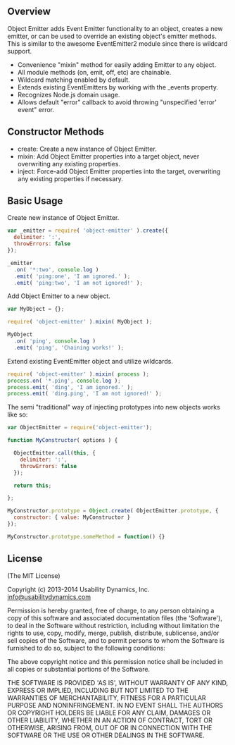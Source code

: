 ## Overview
Object Emitter adds Event Emitter functionality to an object, creates a new emitter, or can be used to override an existing object's emitter methods.
This is similar to the awesome EventEmitter2 module since there is wildcard support.

* Convenience "mixin" method for easily adding Emitter to any object.
* All module methods (on, emit, off, etc) are chainable.
* Wildcard matching enabled by default.
* Extends existing EventEmitters by working with the _events property.
* Recognizes Node.js domain usage.
* Allows default "error" callback to avoid throwing "unspecified 'error' event" error.

## Constructor Methods

 - create: Create a new instance of Object Emitter.
 - mixin: Add Object Emitter properties into a target object, never overwriting any existing properties.
 - inject: Force-add Object Emitter properties into the target, overwriting any existing properties if necessary.

## Basic Usage
Create new instance of Object Emitter.

```javascript
var _emitter = require( 'object-emitter' ).create({
  delimiter: ':',
  throwErrors: false
});

_emitter
  .on( '*:two', console.log )
  .emit( 'ping:one', 'I am ignored.' );
  .emit( 'ping:two', 'I am not ignored!' );
```

Add Object Emitter to a new object.

```javascript
var MyObject = {};

require( 'object-emitter' ).mixin( MyObject );    

MyObject
  .on( 'ping', console.log )
  .emit( 'ping', 'Chaining works!' );
```
    
Extend existing EventEmitter object and utilize wildcards.

```javascript
require( 'object-emitter' ).mixin( process );    
process.on( '*.ping', console.log );
process.emit( 'ding', 'I am ignored.' );
process.emit( 'ding.ping', 'I am not ignored!' );
```

The semi "traditional" way of injecting prototypes into new objects works like so:

```javascript
var ObjectEmitter = require('object-emitter');

function MyConstructor( options ) {

  ObjectEmitter.call(this, {
    delimiter: ':',
    throwErrors: false
  });

  return this;

};

MyConstructor.prototype = Object.create( ObjectEmitter.prototype, {
  constructor: { value: MyConstructor }
});

MyConstructor.prototype.someMethod = function() {}

```



## License

(The MIT License)

Copyright (c) 2013-2014 Usability Dynamics, Inc. <info@usabilitydynamics.com>

Permission is hereby granted, free of charge, to any person obtaining
a copy of this software and associated documentation files (the
'Software'), to deal in the Software without restriction, including
without limitation the rights to use, copy, modify, merge, publish,
distribute, sublicense, and/or sell copies of the Software, and to
permit persons to whom the Software is furnished to do so, subject to
the following conditions:

The above copyright notice and this permission notice shall be
included in all copies or substantial portions of the Software.

THE SOFTWARE IS PROVIDED 'AS IS', WITHOUT WARRANTY OF ANY KIND,
EXPRESS OR IMPLIED, INCLUDING BUT NOT LIMITED TO THE WARRANTIES OF
MERCHANTABILITY, FITNESS FOR A PARTICULAR PURPOSE AND NONINFRINGEMENT.
IN NO EVENT SHALL THE AUTHORS OR COPYRIGHT HOLDERS BE LIABLE FOR ANY
CLAIM, DAMAGES OR OTHER LIABILITY, WHETHER IN AN ACTION OF CONTRACT,
TORT OR OTHERWISE, ARISING FROM, OUT OF OR IN CONNECTION WITH THE
SOFTWARE OR THE USE OR OTHER DEALINGS IN THE SOFTWARE.
